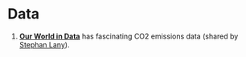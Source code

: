 # Data

1. [**Our World in Data**](https://ourworldindata.org/) has fascinating CO2 emissions data (shared by [Stephan Lany](https://www.linkedin.com/in/stephan-lany-b3343216?lipi=urn%3Ali%3Apage%3Ad\_flagship3\_profile\_view\_base\_contact\_details%3Bz330ALR4QiW90Pcq5h4k6w%3D%3D)).
